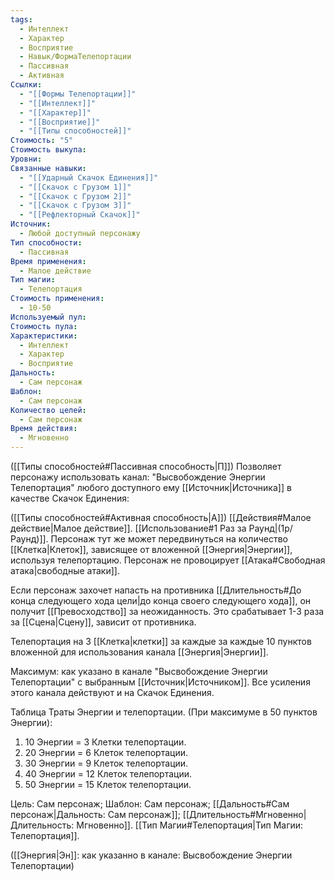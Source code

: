 ```yaml
---
tags:
  - Интеллект
  - Характер
  - Восприятие
  - Навык/ФормаТелепортации
  - Пассивная
  - Активная
Ссылки:
  - "[[Формы Телепортации]]"
  - "[[Интеллект]]"
  - "[[Характер]]"
  - "[[Восприятие]]"
  - "[[Типы способностей]]"
Стоимость: "5"
Стоимость выкупа: 
Уровни: 
Связанные навыки:
  - "[[Ударный Скачок Единения]]"
  - "[[Скачок с Грузом 1]]"
  - "[[Скачок с Грузом 2]]"
  - "[[Скачок с Грузом 3]]"
  - "[[Рефлекторный Скачок]]"
Источник:
  - Любой доступный персонажу
Тип способности:
  - Пассивная
Время применения:
  - Малое действие
Тип магии:
  - Телепортация
Стоимость применения:
  - 10-50
Используемый пул: 
Стоимость пула: 
Характеристики:
  - Интеллект
  - Характер
  - Восприятие
Дальность:
  - Сам персонаж
Шаблон:
  - Сам персонаж
Количество целей:
  - Сам персонаж
Время действия:
  - Мгновенно
---
```

([[Типы способностей#Пассивная способность|П]]) Позволяет персонажу использовать канал: "Высвобождение Энергии Телепортация" любого доступного ему [[Источник|Источника]] в качестве Скачок Единения:

([[Типы способностей#Активная способность|А]]) [[Действия#Малое действие|Малое действие]]. [[Использование#1 Раз за Раунд|(1р/Раунд)]]. Персонаж тут же может передвинуться на количество [[Клетка|Клеток]], зависящее от вложенной [[Энергия|Энергии]], используя телепортацию. Персонаж не провоцирует [[Атака#Свободная атака|свободные атаки]]. 

Если персонаж захочет напасть на противника [[Длительность#До конца следующего хода цели|до конца своего следующего хода]], он получит [[Превосходство]] за неожиданность. Это срабатывает 1-3 раза за [[Сцена|Сцену]], зависит от противника. 

Телепортация на 3 [[Клетка|клетки]] за каждые за каждые 10 пунктов вложенной для использования канала [[Энергия|Энергии]].
 
Максимум: как указано в канале "Высвобождение Энергии Телепортации" с выбранным [[Источник|Источником]]. Все усиления этого канала действуют и на Скачок Единения.

Таблица Траты Энергии и телепортации.
(При максимуме в 50 пунктов Энергии):

1. 10 Энергии = 3 Клетки телепортации.
2. 20 Энергии = 6 Клеток телепортации.
3. 30 Энергии = 9 Клеток телепортации.
4. 40 Энергии = 12 Клеток телепортации.
5. 50 Энергии = 15 Клеток телепортации.

Цель: Сам персонаж; Шаблон: Сам персонаж; [[Дальность#Сам персонаж|Дальность: Сам персонаж]]; [[Длительность#Мгновенно|Длительность: Мгновенно]]. [[Тип Магии#Телепортация|Тип Магии: Телепортация]]. 

([[Энергия|Эн]]: как указанно в канале: Высвобождение Энергии Телепортации)